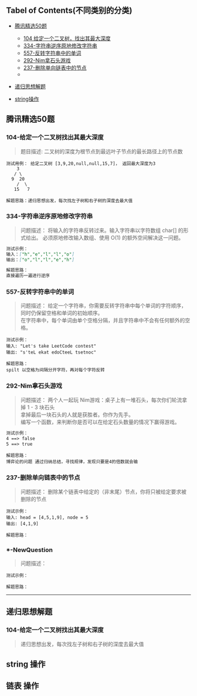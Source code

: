
## Tabel of Contents(不同类别的分类)

 * [腾讯精选50题](#腾讯精选50题)
    - [104 给定一个二叉树，找出其最大深度](#104-给定一个二叉树找出其最大深度)
    - [334-字符串逆序原地修改字符串](#334-字符串逆序原地修改字符串)
    - [557-反转字符串中的单词](#557-反转字符串中的单词)
    - [292-Nim拿石头游戏](#292-Nim拿石头游戏)
    - [237-删除单向链表中的节点](#237-删除单向链表中的节点)
    - []()


* [递归思想解题](#递归思想解题)


* [string操作]()

## 腾讯精选50题

### 104-给定一个二叉树找出其最大深度
>题目描述:
二叉树的深度为根节点到最远叶子节点的最长路径上的节点数
```
测试用例： 给定二叉树 [3,9,20,null,null,15,7]， 返回最大深度为3
    3
   / \
  9  20
    /  \
   15   7
```
```
解题思路：递归思想出发，每次找左子树和右子树的深度去最大值

```

### 334-字符串逆序原地修改字符串
>问题描述：
将输入的字符串反转过来。输入字符串以字符数组 char[] 的形式给出。
必须原地修改输入数组、使用 O(1) 的额外空间解决这一问题。
```markdown
测试示例：
输入：["h","e","l","l","o"]
输出：["o","l","l","e","h"]
```
```markdown
解题思路：
直接遍历一遍进行逆序
```

### 557-反转字符串中的单词
>问题描述：
给定一个字符串，你需要反转字符串中每个单词的字符顺序，  
同时仍保留空格和单词的初始顺序。  
在字符串中，每个单词由单个空格分隔，并且字符串中不会有任何额外的空格。  
```
测试示例：
输入: "Let's take LeetCode contest"
输出: "s'teL ekat edoCteeL tsetnoc" 
```
```
解题思路：
spilt 以空格为间隔分开字符，再对每个字符反转
```


### 292-Nim拿石头游戏
>问题描述：
两个人一起玩 Nim游戏：桌子上有一堆石头，每次你们轮流拿掉 1 - 3 块石头  
拿掉最后一块石头的人就是获胜者。你作为先手。  
 编写一个函数，来判断你是否可以在给定石头数量的情况下赢得游戏。  
```markdown
测试示例：
4 ==> false
5 ==> true

```
```
解题思路：
博弈论的问题 通过归纳总结，寻找规律，发现只要是4的倍数就会输

```
### 237-删除单向链表中的节点
>问题描述：
删除某个链表中给定的（非末尾）节点，你将只被给定要求被删除的节点
```
测试示例：
输入: head = [4,5,1,9], node = 5
输出: [4,1,9]
```
```
解题思路：

```

### *-NewQuestion
>问题描述：

```
测试示例：

```
```
解题思路：

```


-------------------------------

## 递归思想解题

### 104-给定一个二叉树找出其最大深度
>递归思想出发，每次找左子树和右子树的深度去最大值


## string 操作

## 链表 操作

